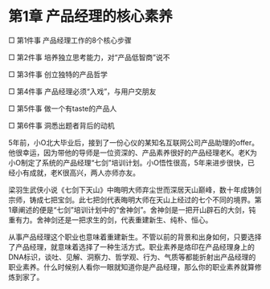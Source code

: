 # 第1章 产品经理的核心素养

□ 第1件事 产品经理工作的8个核心步骤

□ 第2件事 培养独立思考能力，对“产品低智商”说不

□ 第3件事 创立独特的产品哲学

□ 第4件事 产品经理必须“入戏”，与用户交朋友

□ 第5件事 做一个有taste的产品人

□ 第6件事 洞悉出题者背后的动机

5年前，小O北大毕业后，接到了一份心仪的某知名互联网公司产品助理的offer。他很幸运，因为带他的导师是一位资深的、产品素养很好的产品经理老K。老K为小O制定了系统的产品经理“七剑”培训计划。小O悟性很高，5年来进步很快，已经小有成就，老K很高兴，两人亦师亦友。

梁羽生武侠小说《七剑下天山》中晦明大师弃尘世而深居天山巅峰，数十年成铸剑宗师，铸成七把宝剑。此七把剑代表晦明大师在天山上经过的七个不同的境界。第1章阐述的便是“七剑”培训计划中的“舍神剑”。舍神剑是一把开山辟石的大剑，钝重有力。舍神剑还是一把求生的剑，代表重建新生、纯朴、恒心。

从事产品经理这个职业也意味着重建新生。不管以前的背景和出身如何，只要选择了产品经理，就意味着选择了一种生活方式。职业素养是烙印在产品经理身上的DNA标识，谈吐、见解、洞察力、哲学观、行为、气质等都能折射出产品经理的职业素养。什么时候别人看你一眼就知道你是产品经理，那么你的职业素养就算修炼到家了。
